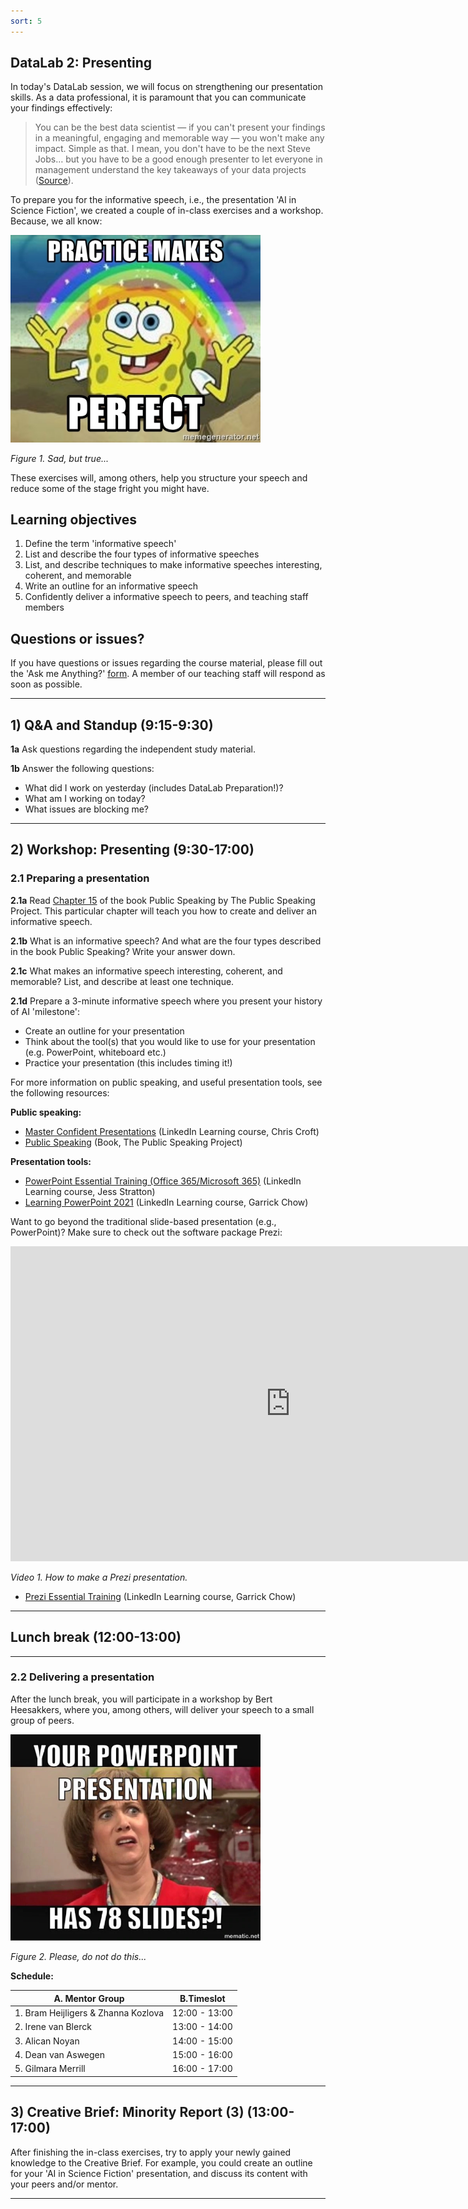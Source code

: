 ```yaml
---
sort: 5
---
```


## DataLab 2: Presenting

In today's DataLab session, we will focus on strengthening our presentation skills. As a data professional, it is paramount that you can communicate your findings effectively:

> You can be the best data scientist — if you can't present your findings in a meaningful, engaging and memorable way — you won't make any impact. Simple as that. I mean, you don't have to be the next Steve Jobs… but you have to be a good enough presenter to let everyone in management understand the key takeaways of your data projects ([Source](https://data36.com/soft-skills-data-scientist/)).

To prepare you for the informative speech, i.e., the presentation 'AI in Science Fiction', we created a couple of in-class exercises and a workshop. Because, we all know:

<img src="./images/PracticeMakesPerfect.jpg" alt="Practice makes perfect meme" width="400"/>

*Figure 1. Sad, but true...*

These exercises will, among others, help you structure your speech and reduce some of the stage fright you might have.

## Learning objectives

1. Define the term 'informative speech'
2. List and describe the four types of informative speeches
3. List, and describe techniques to make informative speeches interesting, coherent, and memorable
4. Write an outline for an informative speech
5. Confidently deliver a informative speech to peers, and teaching staff members

## Questions or issues?

If you have questions or issues regarding the course material, please fill out the 'Ask me Anything?' [form](https://adsai.buas.nl/Contact%20Us/AskMeAnything.html). A member of our teaching staff will respond as soon as possible.

***

## 1) Q&A and Standup (9:15-9:30)

__1a__ Ask questions regarding the independent study material.

__1b__ Answer the following questions:

- What did I work on yesterday (includes DataLab Preparation!)?
- What am I working on today?
- What issues are blocking me?

***

## 2) Workshop: Presenting (9:30-17:00)

### 2.1 Preparing a presentation 

__2.1a__ Read [Chapter 15](https://socialsci.libretexts.org/Bookshelves/Communication/Public_Speaking/Public_Speaking_(The_Public_Speaking_Project)/15%3A_Informative_Speaking) of the book Public Speaking by The Public Speaking Project. This particular chapter will teach you how to create and deliver an informative speech.

__2.1b__ What is an informative speech? And what are the four types described in the book Public Speaking? Write your answer down.

__2.1c__ What makes an informative speech interesting, coherent, and memorable? List, and describe at least one technique.

__2.1d__ Prepare a 3-minute informative speech where you present your history of AI 'milestone':
  - Create an outline for your presentation
  - Think about the tool(s) that you would like to use for your presentation (e.g. PowerPoint, whiteboard etc.)
  - Practice your presentation (this includes timing it!)

For more information on public speaking, and useful presentation tools, see the following resources:

__Public speaking:__

- [Master Confident Presentations](https://www.linkedin.com/learning/master-confident-presentations/say-it-until-it-s-true?autoplay=true&resume=false&u=36359204) (LinkedIn Learning course, Chris Croft)
- [Public Speaking](https://socialsci.libretexts.org/Bookshelves/Communication/Public_Speaking/Public_Speaking_(The_Public_Speaking_Project)) (Book, The Public Speaking Project)

__Presentation tools:__

- [PowerPoint Essential Training (Office 365/Microsoft 365)](https://www.linkedin.com/learning/powerpoint-essential-training-office-365-microsoft-365/deliver-a-powerful-message-with-a-powerful-presentation?autoplay=true&u=36359204) (LinkedIn Learning course, Jess Stratton)
- [Learning PowerPoint 2021](https://www.linkedin.com/learning/learning-powerpoint-2021/learn-about-powerpoint-2021?autoplay=true&u=36359204) (LinkedIn Learning course, Garrick Chow)

Want to go beyond the traditional slide-based presentation (e.g., PowerPoint)? Make sure to check out the software package Prezi:

<iframe width="896" height="504" src="https://www.youtube-nocookie.com/embed/SWeXc0nwObc" title="YouTube video player" frameborder="0" allow="accelerometer; autoplay; clipboard-write; encrypted-media; gyroscope; picture-in-picture" allowfullscreen></iframe>

*Video 1. How to make a Prezi presentation.*

- [Prezi Essential Training](https://www.linkedin.com/learning/prezi-essential-training-8334259/break-out-of-linear-presentations-with-prezi?autoplay=true&u=36359204) (LinkedIn Learning course, Garrick Chow)

***

## Lunch break (12:00-13:00)

***

### 2.2 Delivering a presentation 

After the lunch break, you will participate in a workshop by Bert Heesakkers, where you, among others, will deliver your speech to a small group of peers. 

<img src="./images/PowerpointMeme.jpg" alt="PowerPoint meme" width="400"/>

*Figure 2. Please, do not do this...*

__Schedule:__

| A. Mentor Group |  B.Timeslot |  
|---|---|
| 1.  Bram Heijligers & Zhanna Kozlova  | 12:00 - 13:00 |     
| 2.  Irene van Blerck |  13:00 - 14:00 |        
| 3.  Alican Noyan |  14:00 - 15:00 |     
| 4.  Dean van Aswegen  | 15:00 - 16:00  |     
| 5.  Gilmara Merrill | 16:00 - 17:00  |         


***

## 3) Creative Brief: Minority Report (3) (13:00-17:00)

After finishing the in-class exercises, try to apply your newly gained knowledge to the Creative Brief. For example, you could create an outline for your 'AI in Science Fiction' presentation, and discuss its content with your peers and/or mentor.

***

